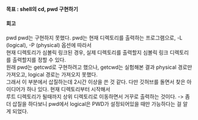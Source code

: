 #### 목표 : shell의 cd, pwd 구현하기
#### 회고

pwd
pwd는 구현하지 못했다. pwd는 현재 디렉토리를 출력하는 프로그램으로, -L (logical), -P (physical) 옵션에 따라서  
현재 디렉토리가 심볼릭 링크된 경우, 실제 디렉토리를 출력할지 심볼릭 링크 디렉토리를 출력할지를 정할 수 있다.  
원래 pwd는 getcwd로 구현하려고 했으나, getcwd는 실험해본 결과 physical 경로만 가져오고, logical 경로는 가져오지 못했다.  
그래서 이 부분에서 삽질하는데 2시간 이상을 쓴 것 같다. 다만 깃허브를 돌면서 찾은 아이디어가 하나 있다. 현재 디렉토리부터 시작해서  
루트 디렉토리가 될때까지 상위 디렉토리로 이동하면서 거꾸로 출력하는 것이다.
-> 좀 더 삽질을 하다보니 pwd에서 logical은 PWD가 설정되어있을 때만 가능하다는 걸 알게 되었다.
